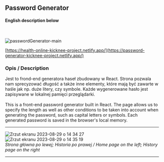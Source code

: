 ## Password Generator
#### English description below

<br>

![passwordGenerator-main](https://github.com/Kicknee/password-gen/assets/47301333/9bd292e5-ea68-40b3-b267-317500e8aa1f)

[https://health-online-kicknee-project.netlify.app/](https://password-generator-kicknee-project.netlify.app/)
### Opis / Description

Jest to frond-end generatora haseł zbudowany w React. Strona pozwala nam sprecyzować długość a także inne elementy, które mają być zawarte w haśle jak np. duże litery, czy symbole. Każde wygenerowane hasło jest zapisywane w lokalnej pamięci przeglądarki. 
<br><br>
This is a front-end password generator built in React. The page allows us to specify the length as well as other conditions to be taken into account when generating the password, such as capital letters or symbols. Each generated password is saved in the browser's local memory.

---

![Zrzut ekranu 2023-08-29 o 14 34 27](https://github.com/Kicknee/password-gen/assets/47301333/b7fe5820-6862-469e-9235-378a736d4c67)
![Zrzut ekranu 2023-08-29 o 14 35 19](https://github.com/Kicknee/password-gen/assets/47301333/2701588c-6fa5-4e1a-8a36-9b0bf13c74d5)
<br>*Strona główna po lewej; Historia po prawej / Home page on the left; History page on the right*

---

